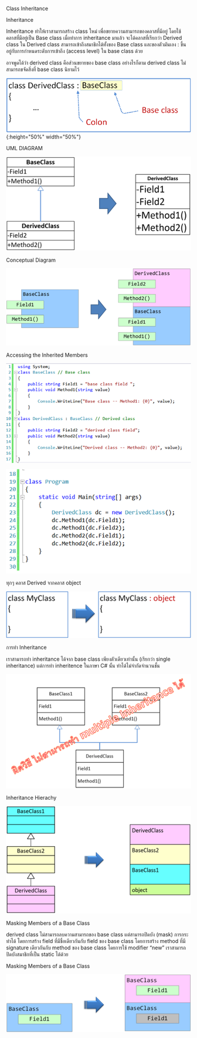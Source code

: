 Class Inheritance 

Inheritance

Inheritance ทำให้เราสามารถสร้าง class ใหม่ เพื่อขยายความสามารถของคลาสที่มีอยู่ โดยใช้คลาสที่มีอยู่เป็น Base class
เมื่อทำการ inheritance มาแล้ว จะได้คลาสที่เรียกว่า Derived class
ใน Derived class สามารถเข้าถึงสมาชิกได้ทั้งของ Base class และของตัวมันเอง : ขึ้นอยู่กับการกำหนดระดับการเข้าถึง (access level) ใน base class ด้วย

อาจพูดได้ว่า derived class คือส่วนขยายของ base class
อย่างไรก็ตาม derived class ไม่สามารถขจัดสิ่งที่ base class นิยามไว้

![](pictures/picture_1.png){:height="50%" width="50%"}




UML DIAGRAM

![](pictures/picture_2.png)

Conceptual Diagram

![](pictures/picture_3.png)

Accessing the Inherited Members 

![](pictures/picture_4.png)

![](pictures/picture_5.png)

ทุกๆ คลาส Derived จากคลาส object 

![](pictures/picture_6.png)

การทำ Inheritance

เราสามารถทำ inheritance ได้จาก base class เพียงตัวเดียวเท่านั้น (เรียกว่า single inheritance)
แต่การทำ inheritence ในภาษา C# นั้น ทำได้ไม่จำกัดจำนวนชั้น



![](pictures/picture_7.png)

Inheritance Hierachy

![](pictures/picture_8.png)

Masking Members of a Base Class 

derived class ไม่สามารถลบความสามารถของ base class
แต่สามารถปิดบัง (mask) การกระทำได้ 
 โดยการสร้าง field ที่มีชื่อเดียวกันกับ field ของ base class
 โดยการสร้าง method ที่มี signature เดียวกันกับ method ของ base class
โดยการใช้ modifier “new”
เราสามารถปิดบังสมาชิกที่เป็น static ได้ด้วย

Masking Members of a Base Class 

![](pictures/picture_9.png)















